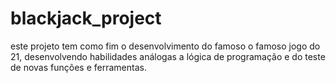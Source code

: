 # blackjack_project
este projeto tem como fim o desenvolvimento do famoso o famoso jogo do 21, desenvolvendo habilidades análogas a lógica de programação e do teste de novas funções e ferramentas.
